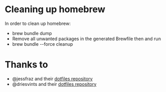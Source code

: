 # Cleaning up homebrew

In order to clean up homebrew:

- brew bundle dump
- Remove all unwanted packages in the generated Brewfile then and run
- brew bundle --force cleanup

# Thanks to

- @jessfraz and their [dotfiles repository](https://github.com/jessfraz/dotfiles)
- @driesvints and their [dotfiles repository](https://github.com/driesvints/dotfiles)
